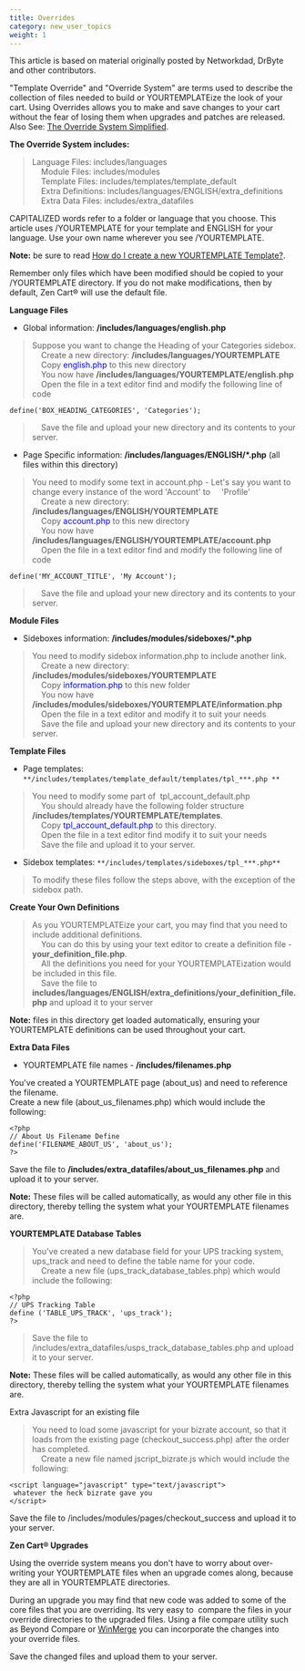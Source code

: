 ```yaml
---
title: Overrides
category: new_user_topics
weight: 1
---
```

This article is based on material originally posted by Networkdad, DrByte and other contributors.  

"Template Override" and "Override System" are terms used to describe the collection of files needed to build or YOURTEMPLATEize the look of your cart. Using Overrides allows you to make and save changes to your cart without the fear of losing them when upgrades and patches are released. Also See: [The Override System Simplified](/user/template/template_overrides_simplified/).

**The Override System includes:**  

> Language Files: includes/languages  
>     Module Files: includes/modules  
>     Template Files: includes/templates/template_default  
>     Extra Definitions: includes/languages/ENGLISH/extra_definitions  
>     Extra Data Files: includes/extra_datafiles

CAPITALIZED words refer to a folder or language that you choose. This article uses /YOURTEMPLATE for your template and ENGLISH for your language. Use your own name wherever you see /YOURTEMPLATE.  

**Note:** be sure to read [How do I create a new YOURTEMPLATE Template?](/user/template/creating_template/).

Remember only files which have been modified should be copied to your /YOURTEMPLATE directory. If you do not make modifications, then by default, Zen Cart® will use the default file.  

**Language Files**  

*   Global information: **/includes/languages/english.php**

> Suppose you want to change the Heading of your Categories sidebox.  
>     Create a new directory: **/includes/languages/YOURTEMPLATE**  
>     Copy <font color="#0000ff">english.php</font> to this new directory  
>     You now have **/includes/languages/YOURTEMPLATE/english.php**  
>     Open the file in a text editor find and modify the following line of code  

```
define('BOX_HEADING_CATEGORIES', 'Categories');
```
>     Save the file and upload your new directory and its contents to your server.

*   Page Specific information: **/includes/languages/ENGLISH/*.php** (all files within this directory)

> You need to modify some text in account.php - Let's say you want to change every instance of the word 'Account' to     'Profile'  
>     Create a new directory: **/includes/languages/ENGLISH/YOURTEMPLATE**  
>     Copy <font color="#0000ff">account.php</font> to this new directory  
>     You now have **/includes/languages/ENGLISH/YOURTEMPLATE/account.php**  
>     Open the file in a text editor find and modify the following line of code  
```
define('MY_ACCOUNT_TITLE', 'My Account');
```

>     Save the file and upload your new directory and its contents to your server.

**Module Files**  

*   Sideboxes information: **/includes/modules/sideboxes/*.php**

> You need to modify sidebox information.php to include another link.  
>     Create a new directory: **/includes/modules/sideboxes/YOURTEMPLATE**  
>     Copy <font color="#0000ff">information.php</font> to this new folder  
>     You now have **/includes/modules/sideboxes/YOURTEMPLATE/information.php**  
>     Open the file in a text editor and modify it to suit your needs  
>     Save the file and upload your new directory and its contents to your server.

**Template Files**  

*   Page templates: `**/includes/templates/template_default/templates/tpl_***.php **`

> You need to modify some part of  tpl_account_default.php  
>     You should already have the following folder structure **/includes/templates/YOURTEMPLATE/templates**.  
>     Copy <font color="#0000ff">tpl_account_default.php</font> to this directory.  
>     Open the file in a text editor find modify it to suit your needs  
>     Save the file and upload it to your server.

*   Sidebox templates: `**/includes/templates/sideboxes/tpl_***.php**`

> To modify these files follow the steps above, with the exception of the sidebox path.

**Create Your Own Definitions**  

> As you YOURTEMPLATEize your cart, you may find that you need to include additional definitions.  
>     You can do this by using your text editor to create a definition file - **your_definition_file.php**.  
>     All the definitions you need for your YOURTEMPLATEization would be included in this file.  
>     Save the file to **includes/languages/ENGLISH/extra_definitions/your_definition_file.php** and upload it to your server

**Note:** files in this directory get loaded automatically, ensuring your YOURTEMPLATE definitions can be used throughout your cart.  

**Extra Data Files**  

*   YOURTEMPLATE file names - **/includes/filenames.php**

You've created a YOURTEMPLATE page (about_us) and need to reference the filename.  
Create a new file (about_us_filenames.php) which would include the following:  

```
<?php  
// About Us Filename Define  
define('FILENAME_ABOUT_US', 'about_us');  
?>
```

Save the file to **/includes/extra_datafiles/about_us_filenames.php** and upload it to your server.

**Note:** These files will be called automatically, as would any other file in this directory, thereby telling the system what your YOURTEMPLATE filenames are.  

**YOURTEMPLATE Database Tables**  

> You've created a new database field for your UPS tracking system, ups_track and need to define the table name for your code.  
>     Create a new file (ups_track_database_tables.php) which would include the following:  

```
<?php  
// UPS Tracking Table  
define ('TABLE_UPS_TRACK', 'ups_track');  
?>
```

> Save the file to /includes/extra_datafiles/usps_track_database_tables.php and upload it to your server.

**Note:** These files will be called automatically, as would any other file in this directory, thereby telling the system what your YOURTEMPLATE filenames are.  

Extra Javascript for an existing file

> You need to load some javascript for your bizrate account, so that it loads from the existing page (checkout_success.php) after the order has completed.  
>     Create a new file named jscript_bizrate.js which would include the following:  

```
<script language="javascript" type="text/javascript">
 whatever the heck bizrate gave you  
</script>
```

 Save the file to /includes/modules/pages/checkout_success and upload it to your server.

**Zen Cart® Upgrades**  

Using the override system means you don't have to worry about over-writing your YOURTEMPLATE files when an upgrade comes along, because they are all in YOURTEMPLATE directories.  

During an upgrade you may find that new code was added to some of the core files that you are overriding. Its very easy to  compare the files in your override directories to the upgraded files. Using a file compare utility such as Beyond Compare or [WinMerge](http://winmerge.sf.net) you can incorporate the changes into your override files.  

Save the changed files and upload them to your server.
